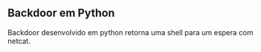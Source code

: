 ## Backdoor em Python
Backdoor desenvolvido em python retorna uma shell para um espera com netcat.

